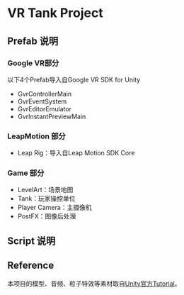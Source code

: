 # VR Tank Project





## Prefab 说明

### Google VR部分

以下4个Prefab导入自Google VR SDK for Unity

- GvrControllerMain
- GvrEventSystem
- GvrEditorEmulator
- GvrInstantPreviewMain

### LeapMotion 部分

- Leap Rig：导入自Leap Motion SDK Core

### Game 部分

- LevelArt：场景地图
- Tank：玩家操控单位
- Player Camera：主摄像机
- PostFX：图像后处理

## Script 说明





## Reference

本项目的模型、音频、粒子特效等素材取自[Unity官方Tutorial](https://learn.unity.com/project/tanks-tutorial)。

